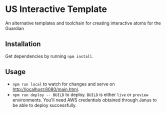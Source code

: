 US Interactive Template
========================

An alternative templates and toolchain for creating interactive atoms for the Guardian

## Installation

Get dependencies by running `npm install`.

## Usage

* `npm run local` to watch for changes and serve on [http://localhost:8080/main.html](http://localhost:8080/main.html).
* `npm run deploy -- BUILD` to deploy. `BUILD` is either `live` or `preview` environments. You'll need AWS credentials obtained through Janus to be able to deploy successfully.